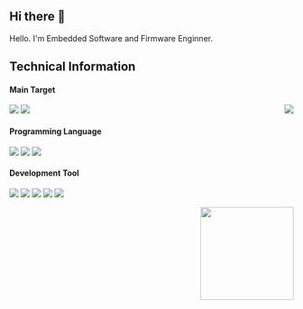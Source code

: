 ## Hi there 👋
Hello. I'm Embedded Software and Firmware Enginner.

## Technical Information 
#### Main Target
<img src="https://img.shields.io/badge/Embedded-00599C?style=flat-square&logo=Etsy&logoColor=white"/></a> <img align='right' src="http://mazassumnida.wtf/api/v2/generate_badge?boj=sees111">
<img src="https://img.shields.io/badge/ARM-0091BD?style=flat-square&logo=Arm&logoColor=white"/></a>
#### Programming Language
<img src="https://img.shields.io/badge/C-A8B9CC?style=flat-square&logo=C&logoColor=white"/></a>
<img src="https://img.shields.io/badge/C++-00599C?style=flat-square&logo=c%2B%2B&logoColor=white"/></a>
<img src="https://img.shields.io/badge/Python-3766AB?style=flat-square&logo=Python&logoColor=white"/></a>
#### Development Tool
<img src="https://img.shields.io/badge/STM32CUBEIDE-00599C?style=flat-square&logo=Etsy&logoColor=white"/></a>
<img src="https://img.shields.io/badge/Qt-41CD52?style=flat-square&logo=Qt&logoColor=white"/></a>
<img src="https://img.shields.io/badge/OrCAD-37814A?style=flat-square&logo=Celery&logoColor=white"/></a>
<img src="https://img.shields.io/badge/PADS-224099?style=flat-square&logo=Pandora&logoColor=white"/></a>
<img src="https://img.shields.io/badge/OpenCV-5C3EE8?style=flat-square&logo=OpenCV&logoColor=white"/></a>

<img align='right' src="https://github-readme-stats.vercel.app/api?username=JeHeeYu&show_icons=true&theme=dark" height="165"></a>


